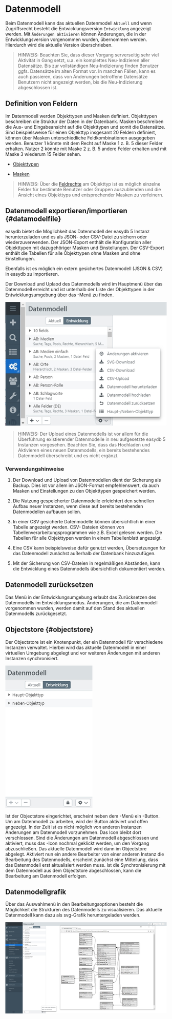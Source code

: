 # Datenmodell

Beim Datenmodell kann das aktuellen Datenmodell <code class="tab">Aktuell</code> und wenn Zugriffsrecht besteht die Entwicklungsversion <code class="tab">Entwicklung</code> angezeigt werden. Mit <code class="button">Änderungen aktivieren</code> können Änderungen, die in der Entwicklungsversion vorgenommen wurden, übernommen werden. Hierdurch wird die aktuelle Version überschrieben.

> HINWEIS: Beachten Sie, dass dieser Vorgang serverseitig sehr viel Aktivität in Gang setzt, u.a. ein komplettes Neu-Indizieren aller Datensätze. Bis zur vollständigen Neu-Indizierung finden Benutzer ggfs. Datensätze im alten Format vor. In manchen Fällen, kann es auch passieren, dass von Änderungen betroffene Datensätze Benutzern nicht angezeigt werden, bis die Neu-Indizierung abgeschlossen ist.

## Definition von Feldern

Im Datenmodell werden Objekttypen und Masken definiert. Objekttypen beschreiben die Struktur der Daten in der Datenbank. Masken beschreiben die Aus- und Eingabeansicht auf die Objekttypen und somit die Datensätze. Sind beispielsweise für einen Objekttyp insgesamt 20 Feldern definiert, können über Masken unterschiedliche Feldkombinationen ausgegeben werden. Benutzer 1 könnte mit dem Recht auf Maske 1 z. B. 5 dieser Felder erhalten. Nutzer 2 könnte mit Maske 2 z. B. 5 andere Felder erhalten und mit  Maske 3 wiederum 15 Felder sehen.

* [Objekttypen](objecttype/objecttype.html)

* [Masken](mask/mask.html)

> HINWEIS: Über die [Feldrechte](../../rightsmanagement/objecttypes/objecttypes.html#fieldrights) am Objekttyp ist es möglich einzelne Felder für bestimmte Benutzer oder Gruppen auszublenden und die Ansicht eines Objekttyps und entsprechender Masken zu verfeinern.  

## Datenmodell exportieren/importieren {#datamodelfile}

easydb bietet die Möglichkeit das Datenmodell der easydb 5 Instanz herunterzuladen und es als JSON- oder CSV-Datei zu sichern oder wiederzuverwenden. Der JSON-Export enthält die Konfiguration aller Objekttypen mit dazugehöriger Masken und Einstellungen. Der CSV-Export enthält die Tabellen für alle Objekttypen ohne Masken und ohne Einstellungen.

Ebenfalls ist es möglich ein extern gesichertes Datenmodell (JSON & CSV) in easydb zu importieren. 

Der Download und Uplaod des Datenmodells wird im Hauptmenü über das Datenmodell erreicht und ist unterhalb der Liste der Objekttypen in der Entwicklungsumgebung über das <i class="fa fa-cog"></i>-Menü zu finden. 

![](datamodel_load_de.jpg)

> HINWEIS: Der Upload eines Datenmodells ist vor allem für die Überführung existierender Datenmodelle in neu aufgesetzte easydb 5 Instanzen vorgesehen. Beachten Sie, dass das Hochladen und Aktivieren eines neuen Datenmodells, ein bereits bestehendes Datenmodell überschreibt und es nicht ergänzt.

### Verwendungshinweise

1. Der Download und Upload von Datenmodellen dient der Sicherung als Backup. Dies ist vor allem im JSON-Format empfehlenswert, da auch Masken und Einstellungen zu den Objekttypen gespeichert werden. 

2. Die Nutzung gespeicherter Datenmodelle erleichtert den schnellen Aufbau neuer Instanzen, wenn diese auf bereits bestehenden Datenmodellen aufbauen sollen.

3. In einer CSV gesicherte Datenmodelle können übersichtlich in einer Tabelle angezeigt werden. CSV- Dateien können von Tabellenverarbeitungsprogrammen wie z.B. Excel gelesen werden. Die Tabellen für alle Objekttypen werden in einem Tabellenblatt angezeigt.

4. Eine CSV kann beispielsweise dafür genutzt werden, Übersetzungen für das Datenmodell zunächst außerhalb der Datenbank hinzuzufügen.

5. Mit der Sicherung von CSV-Dateien in regelmäßigen Abständen, kann die Entwicklung eines Datenmodells übersichtlich dokumentiert werden.


## Datenmodell zurücksetzen

Das Menü in der Entwicklungsumgebung erlaubt das Zurücksetzen des Datenmodells im Entwicklungsmodus. Änderungen, die am Datenmodell vorgenommen wurden, werden damit auf den Stand des aktuellen Datenmodells zurückgesetzt. 

## Objectstore {#objectstore}

Der Objectstore ist ein Knotenpunkt, der ein Datenmodell für verschiedene Instanzen verwaltet. Hierbei wird das aktuelle Datenmodell in einer virtuellen Umgebung abgelegt und vor weiteren Änderungen mit anderen Instanzen synchronisiert.

![](objectstore_de.jpg)

Ist der Objectstore eingerichtet, erscheint neben dem <i class="fa fa-cog"> </i>-Menü ein <i class="fa fa-lock"> </i>-Button. Um am Datenmodell zu arbeiten, wird der Button aktiviert und offen <i class="fa fa-unlock"> </i> angezeigt. In der Zeit ist es nicht möglich von anderen Instanzen Änderungen am Datenmodell vorzunehmen. Das Icon bleibt dort verschlossen. Sind die Änderungen am Datenmodell abgeschlossen und aktiviert, muss das <i class="fa fa-unlock"> </i>-Icon nochmal geklickt werden, um den Vorgang abzuschließen. Das aktuelle Datenmodell wird dann im Objectstore abgelegt. Aktiviert nun ein andere Bearbeiter von einer anderen Instanz die Bearbeitung des Datenmodells, erscheint zunächst eine Mitteilung, dass das Datenmodell erst aktualisiert werden muss. Ist die Synchronisierung mit dem Datenmodell aus dem Objectstore abgeschlossen, kann die Bearbeitung am Datenmodell erfolgen.

## Datenmodellgrafik

Über das Auswahlmenü in den Bearbeitungsoptionen besteht die Möglichkeit die Strukturen des Datenmodells zu visualisieren. Das aktuelle Datenmodell kann dazu als svg-Grafik heruntergeladen werden.

![Grafikausgabe des Datenmodells](svg_datamodel.jpg)